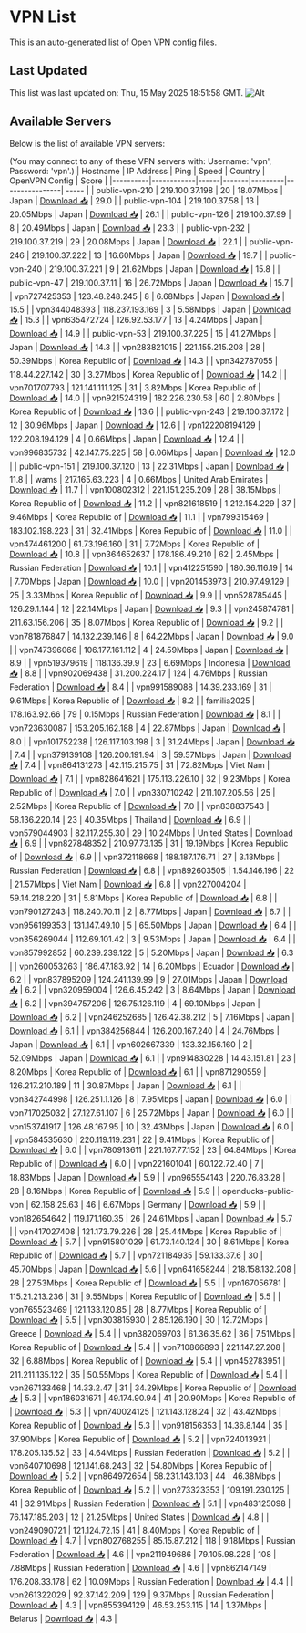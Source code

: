 # VPN List

This is an auto-generated list of Open VPN config files.

## Last Updated

This list was last updated on: Thu, 15 May 2025 18:51:58 GMT.
![Alt](https://repobeats.axiom.co/api/embed/186b98318ef1479477931607c1ad7d823f12451f.svg "Repobeats analytics image")

## Available Servers

Below is the list of available VPN servers:

(You may connect to any of these VPN servers with: Username: 'vpn', Password: 'vpn'.)
| Hostname | IP Address | Ping | Speed | Country | OpenVPN Config | Score |
|----------|------------|------|-------|---------|----------------| ----- |
| public-vpn-210 | 219.100.37.198 | 20 | 18.07Mbps | Japan | [Download 📥](./configs/server_0_JP.ovpn) | 29.0 |
| public-vpn-104 | 219.100.37.58 | 13 | 20.05Mbps | Japan | [Download 📥](./configs/server_1_JP.ovpn) | 26.1 |
| public-vpn-126 | 219.100.37.99 | 8 | 20.49Mbps | Japan | [Download 📥](./configs/server_2_JP.ovpn) | 23.3 |
| public-vpn-232 | 219.100.37.219 | 29 | 20.08Mbps | Japan | [Download 📥](./configs/server_3_JP.ovpn) | 22.1 |
| public-vpn-246 | 219.100.37.222 | 13 | 16.60Mbps | Japan | [Download 📥](./configs/server_4_JP.ovpn) | 19.7 |
| public-vpn-240 | 219.100.37.221 | 9 | 21.62Mbps | Japan | [Download 📥](./configs/server_5_JP.ovpn) | 15.8 |
| public-vpn-47 | 219.100.37.11 | 16 | 26.72Mbps | Japan | [Download 📥](./configs/server_6_JP.ovpn) | 15.7 |
| vpn727425353 | 123.48.248.245 | 8 | 6.68Mbps | Japan | [Download 📥](./configs/server_7_JP.ovpn) | 15.5 |
| vpn344048393 | 118.237.193.169 | 3 | 5.58Mbps | Japan | [Download 📥](./configs/server_8_JP.ovpn) | 15.3 |
| vpn635472724 | 126.92.53.177 | 13 | 4.24Mbps | Japan | [Download 📥](./configs/server_9_JP.ovpn) | 14.9 |
| public-vpn-53 | 219.100.37.225 | 15 | 41.27Mbps | Japan | [Download 📥](./configs/server_10_JP.ovpn) | 14.3 |
| vpn283821015 | 221.155.215.208 | 28 | 50.39Mbps | Korea Republic of | [Download 📥](./configs/server_11_KR.ovpn) | 14.3 |
| vpn342787055 | 118.44.227.142 | 30 | 3.27Mbps | Korea Republic of | [Download 📥](./configs/server_12_KR.ovpn) | 14.2 |
| vpn701707793 | 121.141.111.125 | 31 | 3.82Mbps | Korea Republic of | [Download 📥](./configs/server_13_KR.ovpn) | 14.0 |
| vpn921524319 | 182.226.230.58 | 60 | 2.80Mbps | Korea Republic of | [Download 📥](./configs/server_14_KR.ovpn) | 13.6 |
| public-vpn-243 | 219.100.37.172 | 12 | 30.96Mbps | Japan | [Download 📥](./configs/server_15_JP.ovpn) | 12.6 |
| vpn122208194129 | 122.208.194.129 | 4 | 0.66Mbps | Japan | [Download 📥](./configs/server_16_JP.ovpn) | 12.4 |
| vpn996835732 | 42.147.75.225 | 58 | 6.06Mbps | Japan | [Download 📥](./configs/server_17_JP.ovpn) | 12.0 |
| public-vpn-151 | 219.100.37.120 | 13 | 22.31Mbps | Japan | [Download 📥](./configs/server_18_JP.ovpn) | 11.8 |
| wams | 217.165.63.223 | 4 | 0.66Mbps | United Arab Emirates | [Download 📥](./configs/server_19_AE.ovpn) | 11.7 |
| vpn100802312 | 221.151.235.209 | 28 | 38.15Mbps | Korea Republic of | [Download 📥](./configs/server_20_KR.ovpn) | 11.2 |
| vpn821618519 | 1.212.154.229 | 37 | 9.46Mbps | Korea Republic of | [Download 📥](./configs/server_21_KR.ovpn) | 11.1 |
| vpn799315469 | 183.102.198.223 | 31 | 32.41Mbps | Korea Republic of | [Download 📥](./configs/server_22_KR.ovpn) | 11.0 |
| vpn474461200 | 61.73.196.160 | 31 | 7.72Mbps | Korea Republic of | [Download 📥](./configs/server_23_KR.ovpn) | 10.8 |
| vpn364652637 | 178.186.49.210 | 62 | 2.45Mbps | Russian Federation | [Download 📥](./configs/server_24_RU.ovpn) | 10.1 |
| vpn412251590 | 180.36.116.19 | 14 | 7.70Mbps | Japan | [Download 📥](./configs/server_25_JP.ovpn) | 10.0 |
| vpn201453973 | 210.97.49.129 | 25 | 3.33Mbps | Korea Republic of | [Download 📥](./configs/server_26_KR.ovpn) | 9.9 |
| vpn528785445 | 126.29.1.144 | 12 | 22.14Mbps | Japan | [Download 📥](./configs/server_27_JP.ovpn) | 9.3 |
| vpn245874781 | 211.63.156.206 | 35 | 8.07Mbps | Korea Republic of | [Download 📥](./configs/server_28_KR.ovpn) | 9.2 |
| vpn781876847 | 14.132.239.146 | 8 | 64.22Mbps | Japan | [Download 📥](./configs/server_29_JP.ovpn) | 9.0 |
| vpn747396066 | 106.177.161.112 | 4 | 24.59Mbps | Japan | [Download 📥](./configs/server_30_JP.ovpn) | 8.9 |
| vpn519379619 | 118.136.39.9 | 23 | 6.69Mbps | Indonesia | [Download 📥](./configs/server_31_ID.ovpn) | 8.8 |
| vpn902069438 | 31.200.224.17 | 124 | 4.76Mbps | Russian Federation | [Download 📥](./configs/server_32_RU.ovpn) | 8.4 |
| vpn991589088 | 14.39.233.169 | 31 | 9.61Mbps | Korea Republic of | [Download 📥](./configs/server_33_KR.ovpn) | 8.2 |
| familia2025 | 178.163.92.66 | 79 | 0.15Mbps | Russian Federation | [Download 📥](./configs/server_34_RU.ovpn) | 8.1 |
| vpn723630087 | 153.205.162.188 | 4 | 22.87Mbps | Japan | [Download 📥](./configs/server_35_JP.ovpn) | 8.0 |
| vpn101752238 | 126.117.103.198 | 3 | 31.24Mbps | Japan | [Download 📥](./configs/server_36_JP.ovpn) | 7.4 |
| vpn379139108 | 126.200.191.94 | 3 | 59.57Mbps | Japan | [Download 📥](./configs/server_37_JP.ovpn) | 7.4 |
| vpn864131273 | 42.115.215.75 | 31 | 72.82Mbps | Viet Nam | [Download 📥](./configs/server_38_VN.ovpn) | 7.1 |
| vpn828641621 | 175.113.226.10 | 32 | 9.23Mbps | Korea Republic of | [Download 📥](./configs/server_39_KR.ovpn) | 7.0 |
| vpn330710242 | 211.107.205.56 | 25 | 2.52Mbps | Korea Republic of | [Download 📥](./configs/server_40_KR.ovpn) | 7.0 |
| vpn838837543 | 58.136.220.14 | 23 | 40.35Mbps | Thailand | [Download 📥](./configs/server_41_TH.ovpn) | 6.9 |
| vpn579044903 | 82.117.255.30 | 29 | 10.24Mbps | United States | [Download 📥](./configs/server_42_US.ovpn) | 6.9 |
| vpn827848352 | 210.97.73.135 | 31 | 19.19Mbps | Korea Republic of | [Download 📥](./configs/server_43_KR.ovpn) | 6.9 |
| vpn372118668 | 188.187.176.71 | 27 | 3.13Mbps | Russian Federation | [Download 📥](./configs/server_44_RU.ovpn) | 6.8 |
| vpn892603505 | 1.54.146.196 | 22 | 21.57Mbps | Viet Nam | [Download 📥](./configs/server_45_VN.ovpn) | 6.8 |
| vpn227004204 | 59.14.218.220 | 31 | 5.81Mbps | Korea Republic of | [Download 📥](./configs/server_46_KR.ovpn) | 6.8 |
| vpn790127243 | 118.240.70.11 | 2 | 8.77Mbps | Japan | [Download 📥](./configs/server_47_JP.ovpn) | 6.7 |
| vpn956199353 | 131.147.49.10 | 5 | 65.50Mbps | Japan | [Download 📥](./configs/server_48_JP.ovpn) | 6.4 |
| vpn356269044 | 112.69.101.42 | 3 | 9.53Mbps | Japan | [Download 📥](./configs/server_49_JP.ovpn) | 6.4 |
| vpn857992852 | 60.239.239.122 | 5 | 5.20Mbps | Japan | [Download 📥](./configs/server_50_JP.ovpn) | 6.3 |
| vpn260053263 | 186.47.183.92 | 14 | 6.20Mbps | Ecuador | [Download 📥](./configs/server_51_EC.ovpn) | 6.2 |
| vpn837895209 | 124.241.139.99 | 9 | 27.01Mbps | Japan | [Download 📥](./configs/server_52_JP.ovpn) | 6.2 |
| vpn320959004 | 126.6.45.242 | 3 | 8.64Mbps | Japan | [Download 📥](./configs/server_53_JP.ovpn) | 6.2 |
| vpn394757206 | 126.75.126.119 | 4 | 69.10Mbps | Japan | [Download 📥](./configs/server_54_JP.ovpn) | 6.2 |
| vpn246252685 | 126.42.38.212 | 5 | 7.16Mbps | Japan | [Download 📥](./configs/server_55_JP.ovpn) | 6.1 |
| vpn384256844 | 126.200.167.240 | 4 | 24.76Mbps | Japan | [Download 📥](./configs/server_56_JP.ovpn) | 6.1 |
| vpn602667339 | 133.32.156.160 | 2 | 52.09Mbps | Japan | [Download 📥](./configs/server_57_JP.ovpn) | 6.1 |
| vpn914830228 | 14.43.151.81 | 23 | 8.20Mbps | Korea Republic of | [Download 📥](./configs/server_58_KR.ovpn) | 6.1 |
| vpn871290559 | 126.217.210.189 | 11 | 30.87Mbps | Japan | [Download 📥](./configs/server_59_JP.ovpn) | 6.1 |
| vpn342744998 | 126.251.1.126 | 8 | 7.95Mbps | Japan | [Download 📥](./configs/server_60_JP.ovpn) | 6.0 |
| vpn717025032 | 27.127.61.107 | 6 | 25.72Mbps | Japan | [Download 📥](./configs/server_61_JP.ovpn) | 6.0 |
| vpn153741917 | 126.48.167.95 | 10 | 32.43Mbps | Japan | [Download 📥](./configs/server_62_JP.ovpn) | 6.0 |
| vpn584535630 | 220.119.119.231 | 22 | 9.41Mbps | Korea Republic of | [Download 📥](./configs/server_63_KR.ovpn) | 6.0 |
| vpn780913611 | 221.167.77.152 | 23 | 64.84Mbps | Korea Republic of | [Download 📥](./configs/server_64_KR.ovpn) | 6.0 |
| vpn221601041 | 60.122.72.40 | 7 | 18.83Mbps | Japan | [Download 📥](./configs/server_65_JP.ovpn) | 5.9 |
| vpn965554143 | 220.76.83.28 | 28 | 8.16Mbps | Korea Republic of | [Download 📥](./configs/server_66_KR.ovpn) | 5.9 |
| openducks-public-vpn | 62.158.25.63 | 46 | 6.67Mbps | Germany | [Download 📥](./configs/server_67_DE.ovpn) | 5.9 |
| vpn182654642 | 119.171.160.35 | 26 | 24.61Mbps | Japan | [Download 📥](./configs/server_68_JP.ovpn) | 5.7 |
| vpn417027408 | 121.173.79.226 | 28 | 25.44Mbps | Korea Republic of | [Download 📥](./configs/server_69_KR.ovpn) | 5.7 |
| vpn915801029 | 61.73.140.124 | 30 | 8.61Mbps | Korea Republic of | [Download 📥](./configs/server_70_KR.ovpn) | 5.7 |
| vpn721184935 | 59.133.37.6 | 30 | 45.70Mbps | Japan | [Download 📥](./configs/server_71_JP.ovpn) | 5.6 |
| vpn641658244 | 218.158.132.208 | 28 | 27.53Mbps | Korea Republic of | [Download 📥](./configs/server_72_KR.ovpn) | 5.5 |
| vpn167056781 | 115.21.213.236 | 31 | 9.55Mbps | Korea Republic of | [Download 📥](./configs/server_73_KR.ovpn) | 5.5 |
| vpn765523469 | 121.133.120.85 | 28 | 8.77Mbps | Korea Republic of | [Download 📥](./configs/server_74_KR.ovpn) | 5.5 |
| vpn303815930 | 2.85.126.190 | 30 | 12.72Mbps | Greece | [Download 📥](./configs/server_75_GR.ovpn) | 5.4 |
| vpn382069703 | 61.36.35.62 | 36 | 7.51Mbps | Korea Republic of | [Download 📥](./configs/server_76_KR.ovpn) | 5.4 |
| vpn710866893 | 221.147.27.208 | 32 | 6.88Mbps | Korea Republic of | [Download 📥](./configs/server_77_KR.ovpn) | 5.4 |
| vpn452783951 | 211.211.135.122 | 35 | 50.55Mbps | Korea Republic of | [Download 📥](./configs/server_78_KR.ovpn) | 5.4 |
| vpn267133468 | 14.33.2.47 | 31 | 34.29Mbps | Korea Republic of | [Download 📥](./configs/server_79_KR.ovpn) | 5.3 |
| vpn186031671 | 49.174.90.94 | 41 | 20.90Mbps | Korea Republic of | [Download 📥](./configs/server_80_KR.ovpn) | 5.3 |
| vpn740024125 | 121.143.128.24 | 32 | 43.42Mbps | Korea Republic of | [Download 📥](./configs/server_81_KR.ovpn) | 5.3 |
| vpn918156353 | 14.36.8.144 | 35 | 37.90Mbps | Korea Republic of | [Download 📥](./configs/server_82_KR.ovpn) | 5.2 |
| vpn724013921 | 178.205.135.52 | 33 | 4.64Mbps | Russian Federation | [Download 📥](./configs/server_83_RU.ovpn) | 5.2 |
| vpn640710698 | 121.141.68.243 | 32 | 54.80Mbps | Korea Republic of | [Download 📥](./configs/server_84_KR.ovpn) | 5.2 |
| vpn864972654 | 58.231.143.103 | 44 | 46.38Mbps | Korea Republic of | [Download 📥](./configs/server_85_KR.ovpn) | 5.2 |
| vpn273323353 | 109.191.230.125 | 41 | 32.91Mbps | Russian Federation | [Download 📥](./configs/server_86_RU.ovpn) | 5.1 |
| vpn483125098 | 76.147.185.203 | 12 | 21.25Mbps | United States | [Download 📥](./configs/server_87_US.ovpn) | 4.8 |
| vpn249090721 | 121.124.72.15 | 41 | 8.40Mbps | Korea Republic of | [Download 📥](./configs/server_88_KR.ovpn) | 4.7 |
| vpn802768255 | 85.15.87.212 | 118 | 9.18Mbps | Russian Federation | [Download 📥](./configs/server_89_RU.ovpn) | 4.6 |
| vpn211949686 | 79.105.98.228 | 108 | 7.88Mbps | Russian Federation | [Download 📥](./configs/server_90_RU.ovpn) | 4.6 |
| vpn862147149 | 176.208.33.178 | 62 | 10.09Mbps | Russian Federation | [Download 📥](./configs/server_91_RU.ovpn) | 4.4 |
| vpn261322029 | 92.37.142.209 | 129 | 9.37Mbps | Russian Federation | [Download 📥](./configs/server_92_RU.ovpn) | 4.3 |
| vpn855394129 | 46.53.253.115 | 14 | 1.37Mbps | Belarus | [Download 📥](./configs/server_93_BY.ovpn) | 4.3 |
